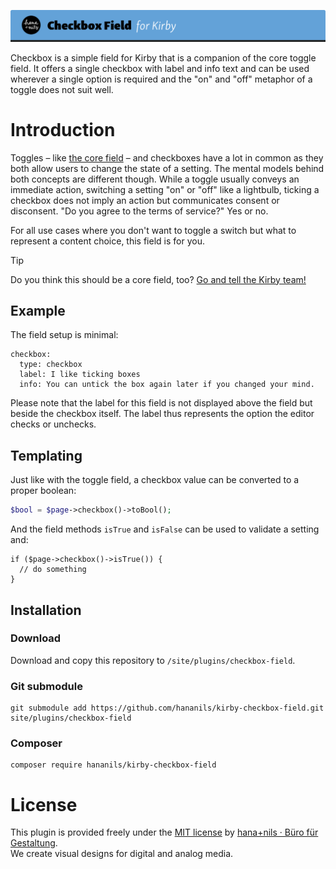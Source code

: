 ![Kirby Checkbox Field](.github/title.png)

Checkbox is a simple field for Kirby that is a companion of the core toggle field. It offers a single checkbox with label and info text and can be used wherever a single option is required and the "on" and "off" metaphor of a toggle does not suit well.

# Introduction

Toggles – like [the core field](https://getkirby.com/docs/reference/panel/fields/toggle) – and checkboxes have a lot in common as they both allow users to change the state of a setting. The mental models behind both concepts are different though. While a toggle usually conveys an immediate action, switching a setting "on" or "off" like a lightbulb, ticking a checkbox does not imply an action but communicates consent or disconsent. "Do you agree to the terms of service?" Yes or no.

For all use cases where you don't want to toggle a switch but what to represent a content choice, this field is for you.

> [!TIP]  
> Do you think this should be a core field, too? [Go and tell the Kirby team!](https://feedback.getkirby.com/)

## Example

The field setup is minimal:

```
checkbox:
  type: checkbox
  label: I like ticking boxes
  info: You can untick the box again later if you changed your mind.
```

Please note that the label for this field is not displayed above the field but beside the checkbox itself. The label thus represents the option the editor checks or unchecks.

## Templating

Just like with the toggle field, a checkbox value can be converted to a proper boolean:

```php
$bool = $page->checkbox()->toBool();
```

And the field methods `isTrue` and `isFalse` can be used to validate a setting and:

```
if ($page->checkbox()->isTrue()) {
  // do something
}
```

## Installation

### Download

Download and copy this repository to `/site/plugins/checkbox-field`.

### Git submodule

```
git submodule add https://github.com/hananils/kirby-checkbox-field.git site/plugins/checkbox-field
```

### Composer

```
composer require hananils/kirby-checkbox-field
```

# License

This plugin is provided freely under the [MIT license](LICENSE.md) by [hana+nils · Büro für Gestaltung](https://hananils.de).  
We create visual designs for digital and analog media.

